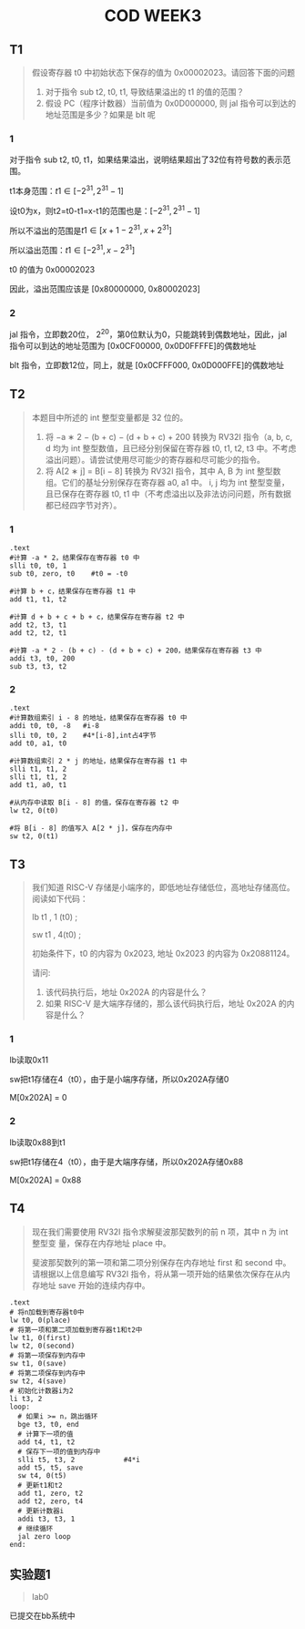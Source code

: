<h1 align = "center">COD WEEK3</h1>



## T1

> 假设寄存器 t0 中初始状态下保存的值为 0x00002023。请回答下面的问题
>
> 1. 对于指令 sub t2, t0, t1, 导致结果溢出的 t1 的值的范围？
> 2. 假设 PC（程序计数器）当前值为 0x0D000000, 则 jal 指令可以到达的地址范围是多少？如果是 blt 呢

### 1

对于指令 sub t2, t0, t1，如果结果溢出，说明结果超出了32位有符号数的表示范围。

t1本身范围：$t1\in[-2^{31},2^{31}-1]$

设t0为x，则t2=t0-t1=x-t1的范围也是：$[-2^{31},2^{31}-1]$

所以不溢出的范围是$t1\in[x+1-2^{31},x+2^{31}]$

所以溢出范围：$t1\in[-2^{31},x-2^{31}]$

t0 的值为 0x00002023 

因此，溢出范围应该是 [0x80000000, 0x80002023]



### 2

jal 指令，立即数20位， $2^{20}$，第0位默认为0，只能跳转到偶数地址，因此，jal 指令可以到达的地址范围为 [0x0CF00000, 0x0D0FFFFE]的偶数地址

blt 指令，立即数12位，同上，就是 [0x0CFFF000, 0x0D000FFE]的偶数地址





## T2

> 本题目中所述的 int 整型变量都是 32 位的。 
>
> 1. 将 −a ∗ 2 − (b + c) − (d + b + c) + 200 转换为 RV32I 指令（a, b, c, d 均为 int 整型数值，且已经分别保留在寄存器 t0, t1, t2, t3 中。不考虑溢出问题）。请尝试使用尽可能少的寄存器和尽可能少的指令。 
> 2. 将 A[2 ∗ j] = B[i − 8] 转换为 RV32I 指令，其中 A, B 为 int 整型数组。它们的基址分别保存在寄存器 a0, a1 中。 i, j 均为 int 整型变量，且已保存在寄存器 t0, t1 中（不考虑溢出以及非法访问问题，所有数据都已经四字节对齐）。

### 1

```assembly
.text
#计算 -a * 2，结果保存在寄存器 t0 中
slli t0, t0, 1
sub t0, zero, t0    #t0 = -t0

#计算 b + c，结果保存在寄存器 t1 中
add t1, t1, t2

#计算 d + b + c + b + c，结果保存在寄存器 t2 中
add t2, t3, t1
add t2, t2, t1

#计算 -a * 2 - (b + c) - (d + b + c) + 200，结果保存在寄存器 t3 中
addi t3, t0, 200
sub t3, t3, t2

```



### 2

```assembly
.text
#计算数组索引 i - 8 的地址，结果保存在寄存器 t0 中
addi t0, t0, -8   #i-8
slli t0, t0, 2	  #4*[i-8],int占4字节
add t0, a1, t0

#计算数组索引 2 * j 的地址，结果保存在寄存器 t1 中
slli t1, t1, 2
slli t1, t1, 2
add t1, a0, t1

#从内存中读取 B[i - 8] 的值，保存在寄存器 t2 中
lw t2, 0(t0)

#将 B[i - 8] 的值写入 A[2 * j]，保存在内存中
sw t2, 0(t1)

```



## T3

> 我们知道 RISC-V 存储是小端序的，即低地址存储低位，高地址存储高位。阅读如下代码：
>
>  lb t1 , 1 (t0) ; 
>
> sw t1 , 4(t0) ; 
>
> 初始条件下，t0 的内容为 0x2023, 地址 0x2023 的内容为 0x20881124。
>
> 请问: 
>
> 1. 该代码执行后，地址 0x202A 的内容是什么？ 
> 2. 如果 RISC-V 是大端序存储的，那么该代码执行后，地址 0x202A 的内容是什么？

### 1

lb读取0x11

sw把t1存储在4（t0），由于是小端序存储，所以0x202A存储0

M[0x202A] = 0

### 2

lb读取0x88到t1

sw把t1存储在4（t0），由于是大端序存储，所以0x202A存储0x88

M[0x202A] = 0x88







## T4

> 现在我们需要使用 RV32I 指令求解斐波那契数列的前 n 项，其中 n 为 int 整型变 量，保存在内存地址 place 中。
>
> 斐波那契数列的第一项和第二项分别保存在内存地址 first 和 second 中。请根据以上信息编写 RV32I 指令，将从第一项开始的结果依次保存在从内 存地址 save 开始的连续内存中。

```assembly
.text
# 将n加载到寄存器t0中
lw t0, 0(place)
# 将第一项和第二项加载到寄存器t1和t2中
lw t1, 0(first)
lw t2, 0(second)
# 将第一项保存到内存中
sw t1, 0(save)
# 将第二项保存到内存中
sw t2, 4(save)
# 初始化计数器i为2
li t3, 2
loop:
  # 如果i >= n，跳出循环
  bge t3, t0, end
  # 计算下一项的值
  add t4, t1, t2
  # 保存下一项的值到内存中
  slli t5, t3, 2			#4*i
  add t5, t5, save
  sw t4, 0(t5)
  # 更新t1和t2
  add t1, zero, t2
  add t2, zero, t4
  # 更新计数器i
  addi t3, t3, 1
  # 继续循环
  jal zero loop
end:

```





## 实验题1

> lab0

已提交在bb系统中